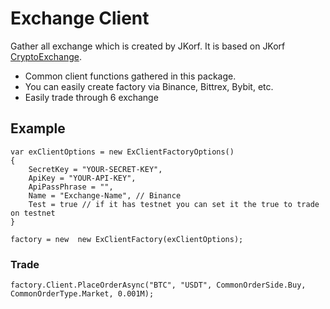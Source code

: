 ﻿# Exchange Client 

Gather all exchange which is created by JKorf. It is based on JKorf [CryptoExchange](https://github.com/JKorf/CryptoExchange.Net). 

- Common client functions gathered in this package. 
- You can easily create factory via Binance, Bittrex, Bybit, etc. 
- Easily trade through 6 exchange


## Example

```
var exClientOptions = new ExClientFactoryOptions()
{
    SecretKey = "YOUR-SECRET-KEY",
    ApiKey = "YOUR-API-KEY",
    ApiPassPhrase = "",
    Name = "Exchange-Name", // Binance
    Test = true // if it has testnet you can set it the true to trade on testnet
}
```
```
factory = new  new ExClientFactory(exClientOptions);
```

### Trade 
```
factory.Client.PlaceOrderAsync("BTC", "USDT", CommonOrderSide.Buy, CommonOrderType.Market, 0.001M);
```

    